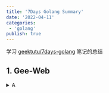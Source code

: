 ```yaml
---
title: '7Days Golang Summary'
date: '2022-04-11'
categories: 
 - 'golang'
publish: true
---
```

学习 [geektutu/7days-golang](https://github.com/geektutu/7days-golang) 笔记的总结

## 1. Gee-Web

<details>
    <summary>A</summary>
    ```go
    AAA
    ```
</details>

